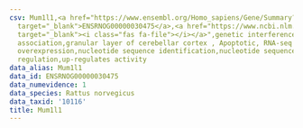 ```yaml
---
csv: Mum1l1,<a href="https://www.ensembl.org/Homo_sapiens/Gene/Summary?db=core;g=ENSRNOG00000030475"
  target="_blank">ENSRNOG00000030475</a>,<a href="https://www.ncbi.nlm.nih.gov/pubmed/30467350"
  target="_blank"><i class="fas fa-file"></i></a>",genetic interference,functional
  association,granular layer of cerebellar cortex , Apoptotic, RNA-seq assay, hsf-1
  overexpression,nucleotide sequence identification,nucleotide sequence identification,transcriptional
  regulation,up-regulates activity
data_alias: Mum1l1
data_id: ENSRNOG00000030475
data_numevidence: 1
data_species: Rattus norvegicus
data_taxid: '10116'
title: Mum1l1
---
```

